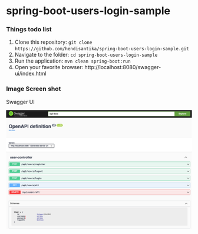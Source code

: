 # spring-boot-users-login-sample

### Things todo list

1. Clone this repository: `git clone https://github.com/hendisantika/spring-boot-users-login-sample.git`
2. Navigate to the folder: `cd spring-boot-users-login-sample`
3. Run the application: `mvn clean spring-boot:run`
4. Open your favorite browser: http://localhost:8080/swagger-ui/index.html

### Image Screen shot

Swagger UI

![Swagger UI Page](img/Swagger-UI.png "Swagger UI")

